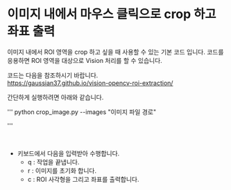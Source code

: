 # 이미지 내에서 마우스 클릭으로 crop 하고 좌표 출력

이미지 내에서 ROI 영역을 crop 하고 싶을 때 사용할 수 있는 기본 코드 입니다.
코드를 응용하면 ROI 영역을 대상으로 Vision 처리를 할 수 있습니다.

코드는 다음을 참조하시기 바랍니다. <br>
https://gaussian37.github.io/vision-opencv-roi-extraction/

간단하게 실행하려면 아래와 같습니다.

''' 
python crop_image.py --images "이미지 파일 경로"

'''

<br>

+ 키보드에서 다음을 입력받아 수행합니다.
	- q : 작업을 끝냅니다.
	- r : 이미지를 초기화 합니다.
	- c : ROI 사각형을 그리고 좌표를 출력합니다.
